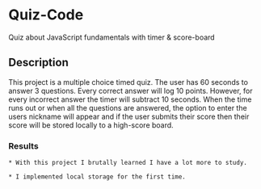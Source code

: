 # Quiz-Code
Quiz about JavaScript fundamentals with timer & score-board

## Description
This project is a multiple choice timed quiz. The user has 60 seconds to answer 3 questions. Every correct answer will log 10 points. However, for every incorrect answer the timer will subtract 10 seconds. When the time runs out or when all the questions are answered, the option to enter the users nickname will appear and if the user submits their score then their score will be stored locally to a high-score board. 

### Results
    * With this project I brutally learned I have a lot more to study.

    * I implemented local storage for the first time.
